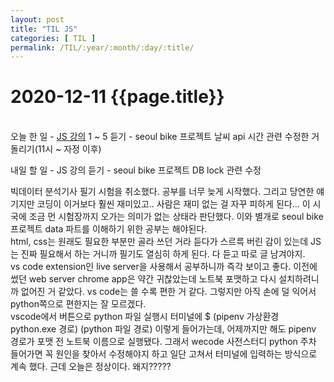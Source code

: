 ```yaml
---
layout: post
title: "TIL JS"
categories: [ TIL ]
permalink: /TIL/:year/:month/:day/:title/
---
```


# 2020-12-11 {{page.title}}
&nbsp;  
오늘 한 일
    - [JS 강의](https://www.youtube.com/watch?v=wcsVjmHrUQg&list=PLv2d7VI9OotTVOL4QmPfvJWPJvkmv6h-2) 1 ~ 5 듣기
    - seoul bike 프로젝트 날씨 api 시간 관련 수정한 거 돌리기(11시 ~ 자정 이후)

내일 할 일
    - JS 강의 듣기
    - seoul bike 프로젝트 DB lock 관련 수정

빅데이터 분석기사 필기 시험을 취소했다. 공부를 너무 늦게 시작했다. 그리고 당연한 얘기지만 코딩이 이거보다 훨씬 재미있고.. 사람은 재미 없는 걸 자꾸 피하게 된다... 이 시국에 조금 먼 시험장까지 오가는 의미가 없는 상태라 판단했다. 이와 별개로 seoul bike 프로젝트 data 파트를 이해하기 위한 공부는 해야된다.  
html, css는 원래도 필요한 부분만 골라 쓰던 거라 듣다가 스르륵 버린 감이 있는데 JS는 진짜 필요해서 하는 거니까 필기도 열심히 하게 된다. 다 듣고 따로 글 남겨야지.  
vs code extension인 live server을 사용해서 공부하니까 즉각 보이고 좋다. 이전에 썼던 web server chrome app은 약간 귀찮았는데 노트북 포맷하고 다시 설치하려니까 없어진 거 같았다. vs code는 쓸 수록 편한 거 같다. 그렇지만 아직 손에 덜 익어서 python쪽으로 편한지는 잘 모르겠다.  
vscode에서 버튼으로 python 파일 실행시 터미널에 $ (pipenv 가상환경 python.exe 경로) (python 파일 경로) 이렇게 들어가는데, 어제까지만 해도 pipenv 경로가 포맷 전 노트북 이름으로 실행됐다. 그래서 wecode 사전스터디 python 주차 들어가면 꼭 원인을 찾아서 수정해야지 하고 일단 고쳐서 터미널에 입력하는 방식으로 계속 했다. 근데 오늘은 정상이다. 왜지?????